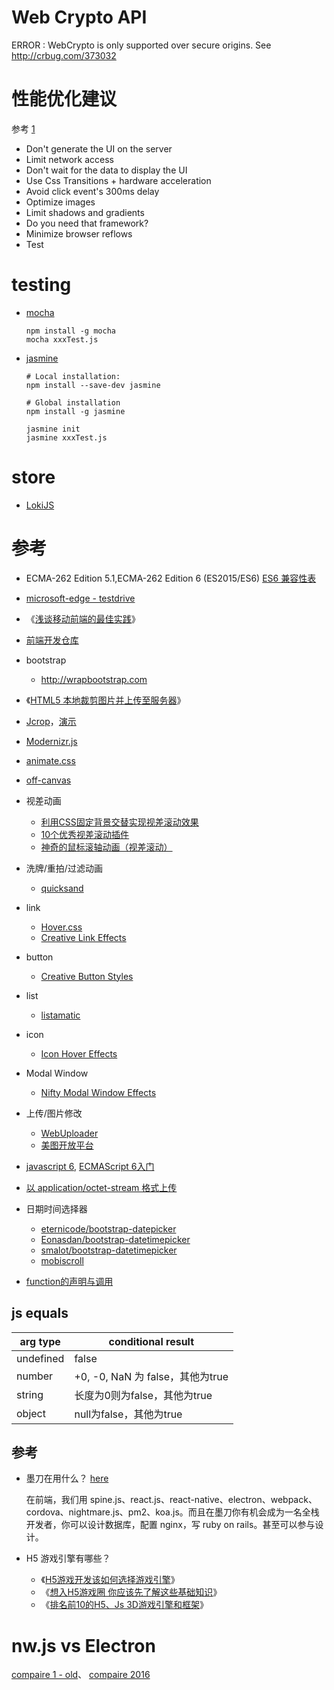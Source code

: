 
# Web Crypto API

ERROR : WebCrypto is only supported over secure origins. See http://crbug.com/373032

# 性能优化建议

参考 [1](http://coenraets.org/keypoint/phonegap-performance/)

* Don't generate the UI on the server
* Limit network access
* Don't wait for the data to display the UI
* Use Css Transitions +  hardware acceleration
* Avoid click event's 300ms delay
* Optimize images
* Limit shadows and gradients
* Do you need that framework?
* Minimize browser reflows
* Test

# testing
* [mocha](http://mochajs.org/)

    ```
    npm install -g mocha
    mocha xxxTest.js
    ```
* [jasmine](http://jasmine.github.io/)

    ```
    # Local installation:
    npm install --save-dev jasmine

    # Global installation
    npm install -g jasmine

    jasmine init
    jasmine xxxTest.js
    ```
# store
* [LokiJS](http://lokijs.org/)

# 参考
* ECMA-262 Edition 5.1,ECMA-262 Edition 6 (ES2015/ES6)  [ES6 兼容性表](http://kangax.github.io/compat-table/es6/)

* [microsoft-edge - testdrive](https://developer.microsoft.com/en-us/microsoft-edge/testdrive/)
* 《[浅谈移动前端的最佳实践](http://www.cnblogs.com/yexiaochai/p/4219523.html)》
* [前端开发仓库](http://code.ciaoca.com/)
* bootstrap
    * http://wrapbootstrap.com
* 《[HTML5 本地裁剪图片并上传至服务器](http://segmentfault.com/a/1190000000754560)》
* [Jcrop](http://deepliquid.com/content/Jcrop.html)，[演示](http://code.ciaoca.com/jquery/jcrop/demo/index.html)
* [Modernizr.js](http://modernizr.com/)
* [animate.css](https://github.com/daneden/animate.css)
* [off-canvas](http://ngmodules.org/modules/angular-off-canvas)
* 视差动画
    * [利用CSS固定背景交替实现视差滚动效果](http://www.shejidaren.com/css-fixed-scroll-background.html)
    * [10个优秀视差滚动插件](http://www.w3cplus.com/source/10-best-Parallax-Scrolling-plugin.html)
    * [神奇的鼠标滚轴动画（视差滚动）](http://www.admin5.com/article/20140313/539258.shtml)
* 洗牌/重拍/过滤动画
    * [quicksand](http://razorjack.net/quicksand/)
* link
    * [Hover.css](http://ianlunn.github.io/Hover/)
    * [Creative Link Effects](http://tympanus.net/Development/CreativeLinkEffects/)
* button
    * [Creative Button Styles](http://tympanus.net/Development/CreativeButtons/)
* list
    * [listamatic](http://css.maxdesign.com.au/listamatic/index.htm)
* icon
    * [Icon Hover Effects](http://tympanus.net/Development/IconHoverEffects/)
* Modal Window
    * [Nifty Modal Window Effects](http://tympanus.net/Development/ModalWindowEffects/)
* 上传/图片修改
    * [WebUploader](http://fex.baidu.com/webuploader/)
    * [美图开放平台](http://open.web.meitu.com/wiki/)
* [javascript 6](http://es6-features.org/), [ECMAScript 6入门](http://es6.ruanyifeng.com/)
* [以 application/octet-stream 格式上传](http://stackoverflow.com/questions/19959072/sending-binary-data-in-javascript-over-http)

* 日期时间选择器
    * [eternicode/bootstrap-datepicker](http://tarruda.github.io/bootstrap-datetimepicker/)
    * [Eonasdan/bootstrap-datetimepicker](http://eonasdan.github.io/bootstrap-datetimepicker/)
    * [smalot/bootstrap-datetimepicker](https://github.com/smalot/bootstrap-datetimepicker)
    * [mobiscroll](http://demo.mobiscroll.com/datetime/invalid/)
* [function的声明与调用](http://www.johnpapa.net/angular-function-declarations-function-expressions-and-readable-code/)

## js equals

|arg type|conditional result|
|------|------|
|undefined|false|
|number| +0, -0, NaN 为 false，其他为true|
|string| 长度为0则为false，其他为true|
|object|null为false，其他为true|


## 参考
* 墨刀在用什么？ [here](https://modao.cc/posts/3344?page=1)

    在前端，我们用 spine.js、react.js、react-native、electron、webpack、cordova、nightmare.js、pm2、koa.js。而且在墨刀你有机会成为一名全栈开发者，你可以设计数据库，配置 nginx，写 ruby on rails。甚至可以参与设计。
* H5 游戏引擎有哪些？
   * 《[H5游戏开发该如何选择游戏引擎](http://www.diyiyou.com/biz/bagua/54369.html)》
   * 《[想入H5游戏圈 你应该先了解这些基础知识](http://games.qq.com/a/20150522/018816.htm)》
   * 《[排名前10的H5、Js 3D游戏引擎和框架](http://www.html5cn.org/article-8308-1.html)》


# nw.js vs Electron

   [compaire 1 - old](http://tangiblejs.com/posts/nw-js-electron-compared)、
   [compaire 2016](http://tangiblejs.com/posts/nw-js-and-electron-compared-2016-edition)
